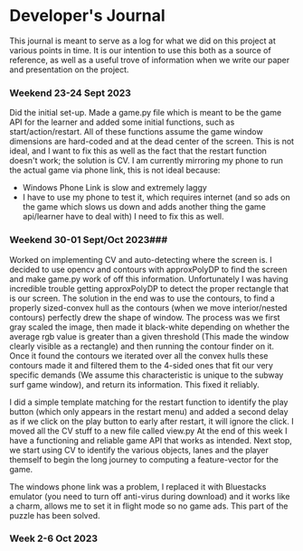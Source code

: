 # Developer's Journal
This journal is meant to serve as a log for what we did on this project
at various points in time. It is our intention to use this both as a source of 
reference, as well as a useful trove of information when we write our paper
and presentation on the project.  
### Weekend 23-24 Sept 2023 ###
Did the initial set-up. Made a game.py file which is meant to be the game API
for the learner and added some initial functions, such as start/action/restart.
All of these functions assume the game window dimensions are hard-coded and at 
the dead center of the screen. This is not ideal, and I want to fix this as well 
as the fact that the restart function doesn't work; the solution is CV. I am currently 
mirroring my phone to run the actual game via phone link, this is not ideal because:
- Windows Phone Link is slow and extremely laggy
- I have to use my phone to test it, which requires internet (and so ads on the game which
slows us down and adds another thing the game api/learner have to deal with)
I need to fix this as well.

### Weekend 30-01 Sept/Oct 2023###
Worked on implementing CV and auto-detecting where the screen is. I decided to use opencv
and contours with approxPolyDP to find the screen and make game.py work of off this information.
Unfortunately I was having incredible trouble getting approxPolyDP to detect the proper
rectangle that is our screen. The solution in the end was to use the contours, to find a properly
sized-convex hull as the contours (when we move interior/nested contours) perfectly drew the shape
of window. The process was we first gray scaled the image, then made it black-white depending on 
whether the average rgb value is greater than a given threshold (This made the window
clearly visible as a rectangle) and then running the contour finder on it. Once it found
the contours we iterated over all the convex hulls these contours made it and filtered them
to the 4-sided ones that fit our very specific demands (We assume this characteristic is
unique to the subway surf game window), and return its information. This fixed it reliably.  

I did a simple template matching for the restart function to 
identify the play button (which only appears in the restart menu) and added a second delay as
if we click on the play button to early after restart, it will ignore the click. I moved all the
CV stuff to a new file called view.py At the end of this week I have a functioning and reliable
game API that works as intended. Next stop, we start using CV to identify the various objects, lanes
and the player themself to begin the long journey to computing a feature-vector for the game.  

The windows phone link was a problem, I replaced it with Bluestacks emulator (you need to turn off 
anti-virus during download) and it works like a charm, allows me to set it in flight mode so no
game ads. This part of the puzzle has been solved.

### Week 2-6 Oct 2023 ###

